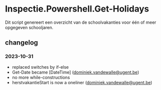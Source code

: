 # Inspectie.Powershell.Get-Holidays

Dit script genereert een overzicht van de schoolvakanties voor één of meer opgegeven schooljaren.

## changelog

### 2023-10-31
- replaced switches by if-else
- Get-Date became [DateTime] (dominiek.vandewalle@ugent.be)
- no more while-constructions
- herstvakantieStart is now a oneliner (dominiek.vandewalle@ugent.be)